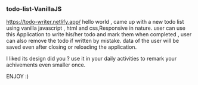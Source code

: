 ### todo-list-VanillaJS
https://todo-writer.netlify.app/
hello world , came up with a new todo list using vanilla javascript , html and css,Responsive in nature.
user can use this Application to write his/her todo and mark them when completed , user can also remove the todo if written by mistake.
data of the user will be saved even after closing or reloading the application.

I liked its design did you ?
use it in your daily activities to remark your achivements even smaller once.


ENJOY :)


 
